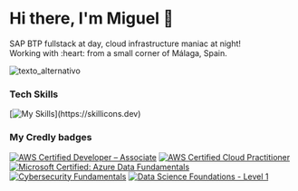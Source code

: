 # Hi there, I'm Miguel 👋
<p>SAP BTP fullstack at day, cloud infrastructure maniac at night!<br>
Working with :heart: from a small corner of Málaga, Spain. </p> 

![texto_alternativo](https://i.pinimg.com/originals/ca/26/2e/ca262e0354eea311c41134c3e4bc3bc2.gif)
### Tech Skills
[![My Skills](https://skillicons.dev/icons?i=java,python,go,js,ts,nodejs,azure,aws,linux,kubernetes,docker,terraform,)](https://skillicons.dev)

### My Credly badges
<!--START_SECTION:badges-->
[![AWS Certified Developer – Associate](https://images.credly.com/size/110x110/images/b9feab85-1a43-4f6c-99a5-631b88d5461b/image.png)](http://www.credly.com/badges/3abfba41-cd3d-4706-b243-8b30c3ac79fe "AWS Certified Developer – Associate")
[![AWS Certified Cloud Practitioner](https://images.credly.com/size/110x110/images/00634f82-b07f-4bbd-a6bb-53de397fc3a6/image.png)](http://www.credly.com/badges/1006ea66-0c8d-4ff8-9279-a33dd26cc9cf "AWS Certified Cloud Practitioner")
[![Microsoft Certified: Azure Data Fundamentals](https://images.credly.com/size/110x110/images/70eb1e3f-d4de-4377-a062-b20fb29594ea/azure-data-fundamentals-600x600.png)](http://www.credly.com/badges/eef76767-2fc0-4dbc-8e7f-e0d8cf3a8000 "Microsoft Certified: Azure Data Fundamentals")
[![Cybersecurity Fundamentals](https://images.credly.com/size/110x110/images/50b96632-6cbb-40b7-ac0e-b83f49ff7f94/image.png)](http://www.credly.com/badges/1ce83833-91c9-4b37-b6db-4b1f7002d76b "Cybersecurity Fundamentals")
[![Data Science Foundations - Level 1](https://images.credly.com/size/110x110/images/5ca7b236-6105-4154-ba22-c8ae12ec1d8c/Data_Sci_Found_Level_1_-_CC_-_2019.png)](http://www.credly.com/badges/f9ef9e59-5684-4f04-92f9-75aaf3259d22 "Data Science Foundations - Level 1")
<!--END_SECTION:badges-->
